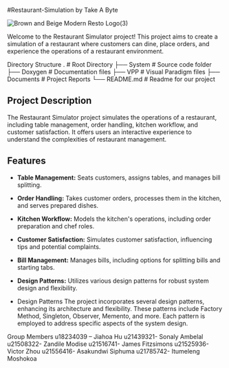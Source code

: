 #Restaurant-Simulation by Take A Byte


![Brown and Beige Modern Resto Logo(3)](https://github.com/ZandileModise/PA5-214-Repo/assets/134503930/59d85113-5e6f-40e1-a38f-48cb6c0b5dd7)

Welcome to the Restaurant Simulator project! This project aims to create a simulation of a restaurant where customers can dine, place orders, and experience the operations of a restaurant environment.

Directory Structure
.                   # Root Directory
├── System          # Source code folder
├── Doxygen         # Documentation files
├── VPP             # Visual Paradigm files
├── Documents       # Project Reports
└── README.md       # Readme for our project

## Project Description

The Restaurant Simulator project simulates the operations of a restaurant, including table management, order handling, kitchen workflow, and customer satisfaction. It offers users an interactive experience to understand the complexities of restaurant management.

## Features

- **Table Management:** Seats customers, assigns tables, and manages bill splitting.
- **Order Handling:** Takes customer orders, processes them in the kitchen, and serves prepared dishes.
- **Kitchen Workflow:** Models the kitchen's operations, including order preparation and chef roles.
- **Customer Satisfaction:** Simulates customer satisfaction, influencing tips and potential complaints.
- **Bill Management:** Manages bills, including options for splitting bills and starting tabs.
- **Design Patterns:** Utilizes various design patterns for robust system design and flexibility.

- Design Patterns
The project incorporates several design patterns, enhancing its architecture and flexibility. These patterns include Factory Method, Singleton, Observer, Memento, and more. Each pattern is employed to address specific aspects of the system design.

Group Members
u18234039 – Jiahoa Hu
u21439321- Sonaly Ambelal
u21508322- Zandile Modise
u21516741- James Fitzsimons
u21525936- Victor Zhou
u21556416- Asakundwi Siphuma
u21785742- Itumeleng Moshokoa




